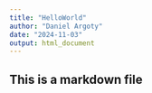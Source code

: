```yaml
---
title: "HelloWorld"
author: "Daniel Argoty"
date: "2024-11-03"
output: html_document
---
```


## This is a markdown file